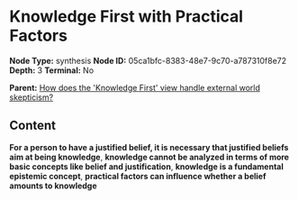 # Knowledge First with Practical Factors

**Node Type:** synthesis
**Node ID:** 05ca1bfc-8383-48e7-9c70-a787310f8e72
**Depth:** 3
**Terminal:** No

**Parent:** [How does the 'Knowledge First' view handle external world skepticism?](how-does-the-knowledge-first-view-handle-external-world-skepticism.md)

## Content

**For a person to have a justified belief, it is necessary that justified beliefs aim at being knowledge**, **knowledge cannot be analyzed in terms of more basic concepts like belief and justification**, **knowledge is a fundamental epistemic concept**, **practical factors can influence whether a belief amounts to knowledge**
